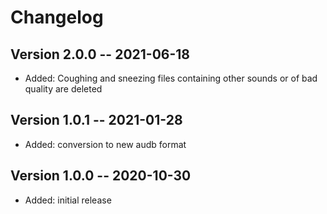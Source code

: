 Changelog
=========


Version 2.0.0 -- 2021-06-18
---------------------------

* Added: Coughing and sneezing files containing other sounds
  or of bad quality are deleted


Version 1.0.1 -- 2021-01-28
---------------------------

* Added: conversion to new audb format


Version 1.0.0 -- 2020-10-30
---------------------------

* Added: initial release
